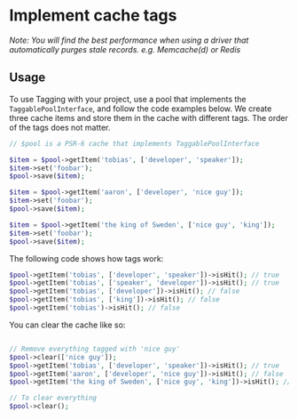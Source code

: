 # Implement cache tags

*Note: You will find the best performance when using a driver that automatically purges stale records. e.g. Memcache(d) or Redis*

## Usage

To use Tagging with your project, use a pool that implements the `TaggablePoolInterface`, and follow the code examples below.
We create three cache items and store them in the cache with different tags. The order of the tags does not matter. 

```php
// $pool is a PSR-6 cache that implements TaggablePoolInterface

$item = $pool->getItem('tobias', ['developer', 'speaker']);
$item->set('foobar');
$pool->save($item);

$item = $pool->getItem('aaron', ['developer', 'nice guy']);
$item->set('foobar');
$pool->save($item);

$item = $pool->getItem('the king of Sweden', ['nice guy', 'king']);
$item->set('foobar');
$pool->save($item);
```

The following code shows how tags work:

```php
$pool->getItem('tobias', ['developer', 'speaker'])->isHit(); // true
$pool->getItem('tobias', ['speaker', 'developer'])->isHit(); // true
$pool->getItem('tobias', ['developer'])->isHit(); // false
$pool->getItem('tobias', ['king'])->isHit(); // false
$pool->getItem('tobias')->isHit(); // false
```

You can clear the cache like so:

```php

// Remove everything tagged with 'nice guy'
$pool->clear(['nice guy']);
$pool->getItem('tobias', ['developer', 'speaker'])->isHit(); // true
$pool->getItem('aaron', ['developer', 'nice guy'])->isHit(); // false
$pool->getItem('the king of Sweden', ['nice guy', 'king'])->isHit(); // false

// To clear everything
$pool->clear();
```
